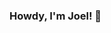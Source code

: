 ### Howdy, I'm Joel! 👋

<!--
**Jabitzen/Jabitzen** is a ✨ _special_ ✨ repository because its `README.md` (this file) appears on your GitHub profile.

Here are some ideas to get you started:

- 😄 I'm a software developer with 3 years of mechatronics under my belt, and now the expertise from a full-stack coding bootcamp with App Academy!
- ⚡ I love to work with all things tech, and I am a huge fan of Movies! Feel free to reach out!
-->
